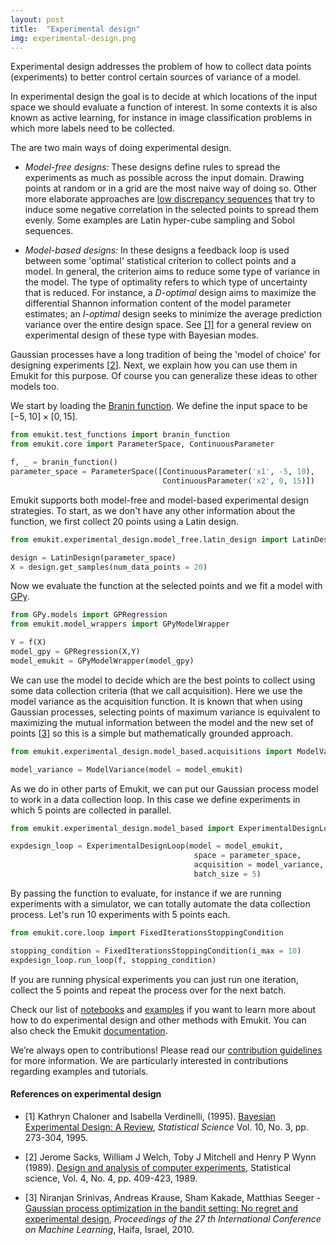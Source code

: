 ```yaml
---
layout: post
title:  "Experimental design"
img: experimental-design.png
---
```

Experimental design addresses the problem of how to collect data points (experiments) to better control certain
sources of variance of a model.


In experimental design the goal is to decide at which locations of the input space we should evaluate a function of interest.
In some contexts it is also known as active learning, for instance in image classification problems in which 
more labels need to be collected. 

The are two main ways of doing experimental design. 
 * *Model-free designs:* These designs define rules to spread the experiments as much as possible
across the input domain. Drawing points at random or in a grid are the most naive way of doing so. Other more elaborate approaches are
[low discrepancy sequences](https://en.wikipedia.org/wiki/Low-discrepancy_sequence) that try to induce some negative correlation in the selected points to spread them evenly. Some examples are 
Latin hyper-cube sampling and Sobol sequences.

* *Model-based designs:* In these designs a feedback loop is used between some 'optimal' statistical criterion to collect points and a model. In general, the criterion aims to 
reduce some type of variance in the model. The type of optimality refers to which type of uncertainty that is reduced. For instance, a *D-optimal* design aims
to maximize the differential Shannon information content of the model parameter estimates; an *I-optimal* design seeks to minimize the average prediction 
variance over the entire design space. See [[1]](#references-on-experimental-design) for a general review on experimental design of these type with Bayesian modes. 
  

Gaussian processes have a long tradition of being the 'model of choice' for designing experiments [[2](#references-on-experimental-design)]. Next, we explain how
you can use them in Emukit for this purpose. Of course you can generalize these ideas to other models too. 

We start by loading the [Branin function](https://www.sfu.ca/~ssurjano/branin.html). 
We define the input space to be $[-5,10]\times [0,15]$.

```python
from emukit.test_functions import branin_function
from emukit.core import ParameterSpace, ContinuousParameter

f, _ = branin_function()
parameter_space = ParameterSpace([ContinuousParameter('x1', -5, 10),
                                  ContinuousParameter('x2', 0, 15)])
```

Emukit supports both model-free and model-based experimental design strategies. To start, as we don't have any other information about the function, we first collect 20 points 
using a Latin design.

```python
from emukit.experimental_design.model_free.latin_design import LatinDesign

design = LatinDesign(parameter_space) 
X = design.get_samples(num_data_points = 20)
```

Now we evaluate the function at the selected points and we fit a model with [GPy](https://github.com/SheffieldML/GPy).

```python
from GPy.models import GPRegression
from emukit.model_wrappers import GPyModelWrapper

Y = f(X)
model_gpy = GPRegression(X,Y)
model_emukit = GPyModelWrapper(model_gpy)
```

We can use the model to decide which are the best points to collect using some data collection criteria (that we call acquisition). 
Here we use the model variance as the acquisition function. It is known that when using Gaussian processes, 
selecting points of maximum variance is equivalent to maximizing the mutual information between the model and
the new set of points [[3](#references-on-experimental-design)] so this is a simple but mathematically grounded approach.

```python
from emukit.experimental_design.model_based.acquisitions import ModelVariance

model_variance = ModelVariance(model = model_emukit)
```

As we do in other parts of Emukit, we can put our Gaussian process model to work in a data collection loop. In this case we 
define experiments in which 5 points are collected in parallel.


```python
from emukit.experimental_design.model_based import ExperimentalDesignLoop

expdesign_loop = ExperimentalDesignLoop(model = model_emukit,
                                         space = parameter_space,
                                         acquisition = model_variance,
                                         batch_size = 5)
```

By passing the function to evaluate, for instance if we are running experiments with a simulator, we can totally automate 
the data collection process. Let's run 10 experiments with 5 points each.
 

```python
from emukit.core.loop import FixedIterationsStoppingCondition

stopping_condition = FixedIterationsStoppingCondition(i_max = 10)
expdesign_loop.run_loop(f, stopping_condition)
```

If you are running physical experiments you  can just run one iteration, collect the 5 points and repeat the process over for the next batch.


Check our list of [notebooks](http://nbviewer.jupyter.org/github/amzn/emukit/blob/develop/notebooks/index.ipynb) and [examples](https://github.com/amzn/emukit/tree/develop/emukit/examples) if you want to learn more about how to do experimental design and other methods with Emukit. You can also check the Emukit [documentation](https://emukit.readthedocs.io/en/latest/).

We’re always open to contributions! Please read our [contribution guidelines](https://github.com/amzn/emukit/blob/develop/CONTRIBUTING.md) for more information. We are particularly interested in contributions
regarding examples and tutorials.

#### References on experimental design

- [1] Kathryn Chaloner and Isabella Verdinelli, (1995). [Bayesian Experimental Design: A Review](https://www.jstor.org/stable/2246015?seq=1#page_scan_tab_contents), *Statistical Science*
Vol. 10, No. 3, pp. 273-304, 1995.

- [2] Jerome Sacks, William J Welch, Toby J Mitchell and Henry P Wynn (1989). [Design and analysis of computer experiments](https://projecteuclid.org/euclid.ss/1177012413), Statistical science, Vol. 4, No. 4, pp. 409-423, 1989.

- [3] Niranjan Srinivas, Andreas Krause, Sham Kakade, Matthias Seeger - [Gaussian process optimization in the bandit setting: No regret and experimental design](http://www-stat.wharton.upenn.edu/~skakade/papers/ml/bandit_GP_icml.pdf), 
*Proceedings of the 27 th International Conference on Machine Learning*, Haifa, Israel, 2010.
